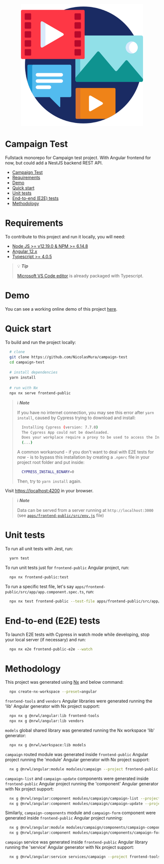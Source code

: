 <!-- markdownlint-disable MD033 -->
<!-- markdownlint-disable MD041 -->
<p align="center">
  <a href="https://campaign-test.nicolasmura.com" target="_blank">
    <img alt="Campaign test image" src="./apps/frontend-public/src/assets/icons/favicon.ico" width="400" />
  </a>
</p>

# Campaign Test

Fullstack monorepo for Campaign test project. With Angular frontend for now, but could add a NestJS backend REST API.

- [Campaign Test](#campaign-test)
- [Requirements](#requirements)
- [Demo](#demo)
- [Quick start](#quick-start)
- [Unit tests](#unit-tests)
- [End-to-end (E2E) tests](#end-to-end-e2e-tests)
- [Methodology](#methodology)

# Requirements

To contribute to this project and run it locally, you will need:

- [Node JS >= v12.19.0 & NPM >= 6.14.8](https://nodejs.org/en)
- [Angular 12.x](https://angular.io)
- [Typescript >= 4.0.5](https://www.typescriptlang.org)

> :bulb: **_Tip_**
>
> [Microsoft VS Code editor](https://code.visualstudio.com/) is already packaged with Typescript.

# Demo

You can see a working online demo of this project [here](https://campaign-test.nicolasmura.com).

# Quick start

To build and run the project locally:

```bash
  # clone
  git clone https://github.com/NicolasMura/campaign-test
  cd campaign-test

  # install dependencies
  yarn install

  # run with Nx
  npx nx serve frontend-public
```

> :information_source: **_Note_**
>
> If you have no internet connection, you may see this error after `yarn install`, caused by Cypress trying to download and install:
>
> ```bash
>   Installing Cypress (version: 7.7.0)
>   The Cypress App could not be downloaded.
>   Does your workplace require a proxy to be used to access the Internet? If so, you must configure the HTTP_PROXY environment variable before downloading Cypress. Read more: https://on.cypress.io/proxy-configuration 
>   (...)
> ```
>
> A common workaround - if you don't want to deal with E2E tests for now - is to bypass this installation by creating a `.npmrc` file in your project root folder and put inside:
>
> ```bash
>   CYPRESS_INSTALL_BINARY=0
> ```
>
> Then, try to `yarn install` again.

Visit [https://localhost:4200](https://localhost:4200) in your browser.

> :information_source: **_Note_**
>
> Data can be served from a server running at `http://localhost:3000` (see [`apps/frontend-public/src/env.js`](./apps/frontend-public/src/env.js) file)

# Unit tests

To run all unit tests with Jest, run:

```bash
  yarn test
```

To run unit tests just for `frontend-public` Angular project, run:

```bash
  npx nx frontend-public:test
```


To run a specific test file, let's say `apps/frontend-public/src/app/app.component.spec.ts`, run:

```bash
  npx nx test frontend-public --test-file apps/frontend-public/src/app/app.component.spec.ts
```

# End-to-end (E2E) tests

To launch E2E tests with Cypress in watch mode while developing, stop your local server (if necessary) and run:

```bash
  npx nx e2e frontend-public-e2e --watch
```

# Methodology

This project was generated using [Nx](https://nx.dev) and below command:

```bash
  npx create-nx-workspace --preset=angular
```

`frontend-tools` and `vendors` Angular libraries were generated running the 'lib' Angular generator with Nx project support:

```bash
  npx nx g @nrwl/angular:lib frontend-tools
  npx nx g @nrwl/angular:lib vendors
```

`models` global shared library was generated running the Nx workspace 'lib' generator:

```bash
  npx nx g @nrwl/workspace:lib models
```

`campaign` routed module was generated inside `frontend-public` Angular project running the 'module' Angular generator with Nx project support:

```bash
  nx g @nrwl/angular:module modules/campaign --project frontend-public --routing true
```

`campaign-list` and `campaign-update` components were generated inside `frontend-public` Angular project running the 'component' Angular generator with Nx project support:

```bash
  nx g @nrwl/angular:component modules/campaign/campaign-list --project frontend-public
  nx g @nrwl/angular:component modules/campaign/campaign-update --project frontend-public
```

Similarly, `campaign-components` module and `campaign-form` component were generated inside `frontend-public` Angular project running:

```bash
  nx g @nrwl/angular:module modules/campaign/components/campaign-components --project frontend-public --flat true
  nx g @nrwl/angular:component modules/campaign/components/campaign-form --project frontend-public
```

`campaign` service was generated inside `frontend-public` Angular library running the 'service' Angular generator with Nx project support:

```bash
  nx g @nrwl/angular:service services/campaign --project frontend-tools --flat
```
